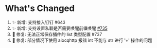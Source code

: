 # What's Changed

1. ✨ 新增: 支持接入钉钉 #643
2. ✨ 新增: 支持设置私聊是否需要唤醒前缀唤醒 [#735](https://github.com/AstrBotDevs/AstrBot/issues/735)
3.  🐛 修复: 无法正常保存插件的 list 类型配置 #737
4.  🐛 修复: 部分情况下使用 aiocqhttp 报错 int 不能与 str 进行 '+' 操作的问题